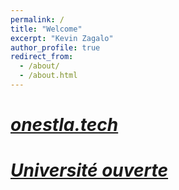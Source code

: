 ```yaml
---
permalink: /
title: "Welcome"
excerpt: "Kevin Zagalo"
author_profile: true
redirect_from: 
  - /about/
  - /about.html
---
```


# _[onestla.tech](http://onestla.tech)_
# _[Université ouverte](https://universiteouverte.org/)_
